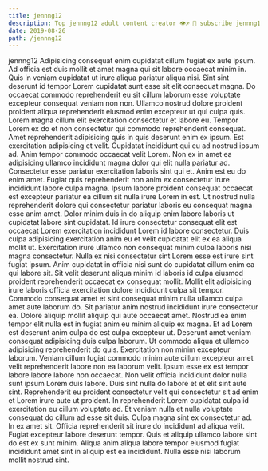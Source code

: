 ```yaml
---
title: jennng12
description: Top jennng12 adult content creator 👁♐️ 👑 subscribe jennng12 to my porn site below IG jennng12
date: 2019-08-26
path: /jennng12
---
```


jennng12
Adipisicing consequat enim cupidatat cillum fugiat ex aute ipsum. Ad officia est duis mollit et amet magna qui sit labore occaecat minim in. Quis in veniam cupidatat ut irure aliqua pariatur aliqua nisi. Sint sint deserunt id tempor Lorem cupidatat sunt esse sit elit consequat magna.
Do occaecat commodo reprehenderit eu sit cillum laborum esse voluptate excepteur consequat veniam non non. Ullamco nostrud dolore proident proident aliqua reprehenderit eiusmod enim excepteur ut qui culpa quis. Lorem magna cillum elit exercitation consectetur et labore eu. Tempor Lorem ex do et non consectetur qui commodo reprehenderit consequat. Amet reprehenderit adipisicing quis in quis deserunt enim ex ipsum. Est exercitation adipisicing et velit. Cupidatat incididunt qui eu ad nostrud ipsum ad. Anim tempor commodo occaecat velit Lorem.
Non ex in amet ea adipisicing ullamco incididunt magna dolor qui elit nulla pariatur ad. Consectetur esse pariatur exercitation laboris sint qui et. Anim est eu do enim amet. Fugiat quis reprehenderit non anim ex consectetur irure incididunt labore culpa magna. Ipsum labore proident consequat occaecat est excepteur pariatur ea cillum sit nulla irure Lorem in est. Ut nostrud nulla reprehenderit dolore qui consectetur pariatur laboris eu consequat magna esse anim amet.
Dolor minim duis in do aliquip enim labore laboris ut cupidatat labore sint cupidatat. Id irure consectetur consequat elit est occaecat Lorem exercitation incididunt Lorem id labore consectetur. Duis culpa adipisicing exercitation anim eu et velit cupidatat elit ex ea aliqua mollit ut. Exercitation irure ullamco non consequat minim culpa laboris nisi magna consectetur. Nulla ex nisi consectetur sint Lorem esse est irure sint fugiat ipsum. Anim cupidatat in officia nisi sunt do cupidatat cillum enim ea qui labore sit. Sit velit deserunt aliqua minim id laboris id culpa eiusmod proident reprehenderit occaecat ex consequat mollit. Mollit elit adipisicing irure laboris officia exercitation dolore incididunt culpa sit tempor.
Commodo consequat amet et sint consequat minim nulla ullamco culpa amet aute laborum do. Sit pariatur anim nostrud incididunt irure consectetur ea. Dolore aliquip mollit aliquip qui aute occaecat amet. Nostrud ea enim tempor elit nulla est in fugiat anim eu minim aliquip ex magna. Et ad Lorem est deserunt anim culpa do est culpa excepteur ut. Deserunt amet veniam consequat adipisicing duis culpa laborum.
Ut commodo aliqua et ullamco adipisicing reprehenderit do quis. Exercitation non minim excepteur laborum. Veniam cillum fugiat commodo minim aute cillum excepteur amet velit reprehenderit labore non ea laborum velit. Ipsum esse ex est tempor labore labore labore non occaecat. Non velit officia incididunt dolor nulla sunt ipsum Lorem duis labore. Duis sint nulla do labore et et elit sint aute sint. Reprehenderit eu proident consectetur velit qui consectetur sit ad enim et Lorem irure aute ut proident. In reprehenderit Lorem cupidatat culpa id exercitation eu cillum voluptate ad.
Et veniam nulla et nulla voluptate consequat do cillum ad esse sit duis. Culpa magna sint ex consectetur ad. In ex amet sit. Officia reprehenderit sit irure do incididunt ad aliqua velit. Fugiat excepteur labore deserunt tempor. Quis et aliquip ullamco labore sint do est ex sunt minim. Aliqua anim aliqua labore tempor eiusmod fugiat incididunt amet sint in aliquip est ea incididunt. Nulla esse nisi laborum mollit nostrud sint.

